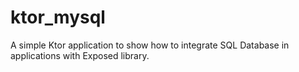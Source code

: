 # ktor_mysql
A simple Ktor application to show how to integrate SQL Database in applications with Exposed library.
